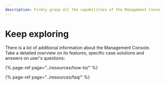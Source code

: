 ```yaml
---
description: Firmly grasp all the capabilities of the Management Console
---
```


# Keep exploring

There is a lot of additional information about the Management Console. Take a detailed overview on its features, specific case solutions and answers on user's questions:

{% page-ref page="../resources/how-to/" %}

{% page-ref page="../resources/faq/" %}



